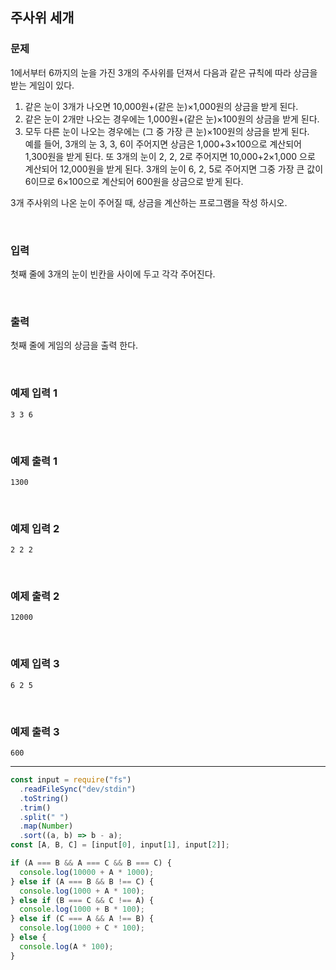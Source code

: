 ## 주사위 세개

### 문제

1에서부터 6까지의 눈을 가진 3개의 주사위를 던져서 다음과 같은 규칙에 따라 상금을 받는 게임이 있다.

1. 같은 눈이 3개가 나오면 10,000원+(같은 눈)×1,000원의 상금을 받게 된다.
2. 같은 눈이 2개만 나오는 경우에는 1,000원+(같은 눈)×100원의 상금을 받게 된다.
3. 모두 다른 눈이 나오는 경우에는 (그 중 가장 큰 눈)×100원의 상금을 받게 된다.  
   예를 들어, 3개의 눈 3, 3, 6이 주어지면 상금은 1,000+3×100으로 계산되어 1,300원을 받게 된다. 또 3개의 눈이 2, 2, 2로 주어지면 10,000+2×1,000 으로 계산되어 12,000원을 받게 된다. 3개의 눈이 6, 2, 5로 주어지면 그중 가장 큰 값이 6이므로 6×100으로 계산되어 600원을 상금으로 받게 된다.

3개 주사위의 나온 눈이 주어질 때, 상금을 계산하는 프로그램을 작성 하시오.

<br/>

### 입력

첫째 줄에 3개의 눈이 빈칸을 사이에 두고 각각 주어진다.

<br/>

### 출력

첫째 줄에 게임의 상금을 출력 한다.

<br/>

### 예제 입력 1

```
3 3 6
```

<br/>

### 예제 출력 1

```
1300
```

<br/>

### 예제 입력 2

```
2 2 2
```

<br/>

### 예제 출력 2

```
12000
```

<br/>

### 예제 입력 3

```
6 2 5
```

<br/>

### 예제 출력 3

```
600
```

---

```js
const input = require("fs")
  .readFileSync("dev/stdin")
  .toString()
  .trim()
  .split(" ")
  .map(Number)
  .sort((a, b) => b - a);
const [A, B, C] = [input[0], input[1], input[2]];

if (A === B && A === C && B === C) {
  console.log(10000 + A * 1000);
} else if (A === B && B !== C) {
  console.log(1000 + A * 100);
} else if (B === C && C !== A) {
  console.log(1000 + B * 100);
} else if (C === A && A !== B) {
  console.log(1000 + C * 100);
} else {
  console.log(A * 100);
}
```
